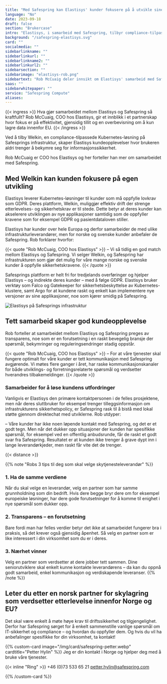 ```yaml
---
title: "Med Safespring kan Elastisys' kunder fokusere på å utvikle sine digitale tjenester"
language: "No"
date: 2023-09-18
draft: false
section: "Brukercase"
intro: "Elastisys, i samarbeid med Safespring, tilbyr compliance-tilpassede Kubernetes-løsninger. COO Rob McCuaig fremhever viktigheten av partnerskap og datalagring innenfor EU."
background: "/safespring-elastisys.svg"
card: ""
socialmedia: ""
sidebarlinkname: ""
sidebarlinkurl: ""
sidebarlinkname2: ""
sidebarlinkurl2: ""
sidebarsection: ""
sidebarimage: "elastisys-rob.png"
sidebartext: "Rob McCuaig deler innsikt om Elastisys' samarbeid med Safespring og viktigheten av datalagring innenfor EU."
saas: ""
sidebarwhitepaper: ""
service: "Safespring Compute"
aliases:
---
```


{{< ingress >}}
Hva gjør samarbeidet mellom Elastisys og Safespring så kraftfullt? Rob McCuaig, COO hos Elastisys, gir et innblikk i et partnerskap hvor fokus er på effektivitet, gjensidig tillit og en overbevisning om å kun lagre data innenfor EU.
{{< /ingress >}}

Ved å tilby Welkin, en compliance-tilpassede Kubernetes-løsning på Safesprings infrastruktur, skaper Elastisys kundeopplevelser hvor brukeren aldri trenger å bekymre seg for informasjonssikkerhet.

Rob McCuaig er COO hos Elastisys og her forteller han mer om samarbeidet med Safespring.

## Med Welkin kan kunden fokusere på egen utvikling
Elastisys leverer Kubernetes-løsninger til kunder som må oppfylle lovkrav som GDPR. Deres plattform, Welkin, muliggjør effektiv drift der strenge etterlevelses- og sikkerhetskrav er til stede. Dette betyr at deres kunder kan akselerere utviklingen av nye applikasjoner samtidig som de oppfyller kravene som for eksempel GDPR og pasientdataloven stiller.

Elastisys har kunder over hele Europa og derfor samarbeider de med ulike infrastrukturleverandører, men for norske og svenske kunder anbefaler de Safespring. Rob forklarer hvorfor:

{{< quote "Rob McCuaig, COO hos Elastisys" >}}
– Vi så tidlig en god match mellom Elastisys og Safespring. Vi selger Welkin, og Safespring har infrastrukturen som gjør det mulig for våre mange norske og svenske kunder å oppfylle sikkerhetskravene.
{{< /quote >}}

Safesprings plattform er helt fri for tredjelands overføringer og hjelper Elastisys – og indirekte deres kunder – med å følge GDPR. Elastisys bruker verktøy som Falco og Gatekeeper for sikkerhetsbeskyttelse av Kubernetes-klustere, samt Argo for at kundene raskt og enkelt kan implementere nye versjoner av sine applikasjoner, noe som kjører smidig på Safespring.

![Elastisys på Safesprings infrastruktur](/img/saas/elastisys-safespring-compliant-kubernetes-pyramid.svg)

## Tett samarbeid skaper god kundeopplevelse
Rob forteller at samarbeidet mellom Elastisys og Safespring preges av transparens, noe som er en forutsetning i en raskt bevegelig bransje der spørsmål, bekymringer og reguleringsendringer stadig oppstår.

{{< quote "Rob McCuaig, COO hos Elastisys" >}}
– For at våre tjenester skal fungere optimalt for våre kunder er tett kommunikasjon med Safespring avgjørende. Vi møtes flere ganger i året, har raske kommunikasjonskanaler for både utviklings- og forretningsrelaterte spørsmål og verdsetter hverandres tilbakemeldinger.
{{< /quote >}}

### Samarbeider for å løse kundens utfordringer
Vanligvis er Elastisys den primære kontaktpersonen i de felles prosjektene, men når deres sluttbruker for eksempel trenger tilleggsinformasjon om infrastrukturens sikkerhetspolicy, er Safespring rask til å bistå med lokal støtte gjennom direktechat med utviklerne. Rob utdyper:

– Våre kunder har ikke noen løpende kontakt med Safespring, og det er et godt tegn. Men når det dukker opp situasjoner der kunden har spesifikke spørsmål, for eksempel ved en offentlig anbudsrunde, får de raskt et godt svar fra Safespring. Resultatet er at kunden ikke trenger å grave dypt inn i lange leverandørkjeder, men raskt får vite det de trenger.

{{< distance >}}

{{% note "Robs 3 tips til deg som skal velge skytjenesteleverandør" %}}
### 1. Ha de samme verdiene
Når du skal velge en leverandør, velg en partner som har samme grunnholdning som din bedrift. Hvis dere begge bryr dere om for eksempel europeiske løsninger, har dere gode forutsetninger for å komme til enighet i nye spørsmål som dukker opp.

### 2. Transparens – en forutsetning
Bare fordi man har felles verdier betyr det ikke at samarbeidet fungerer bra i praksis, så det krever også gjensidig åpenhet. Så velg en partner som er like interessert i din virksomhet som du er i deres.

### 3. Nærhet vinner
Velg en partner som verdsetter at dere jobber tett sammen. Dine seniorutviklere skal enkelt kunne kontakte leverandørens – da kan du oppnå godt samarbeid, enkel kommunikasjon og verdiskapende leveranser.
{{% /note %}}

## Leter du etter en norsk partner for skylagring som verdsetter etterlevelse innenfor Norge og EU?
Det skal være enkelt å møte høye krav til driftssikkerhet og tilgjengelighet. Derfor har Safespring sørget for å enkelt sammenstille vanlige spørsmål om IT-sikkerhet og compliance – og hvordan du oppfyller dem. Og hvis du vil ha anbefalinger spesifikke for din virksomhet, ta kontakt!

{{% custom-card image="/img/card/safespring-petter.webp" cardtitle="Petter Hylin" %}}
Jeg er din kontakt i Norge og hjelper deg med å bruke våre tjenester.

{{< inline "Ring" >}} +46 (0)73 533 65 21
petter.hylin@safespring.com

{{% /custom-card %}}